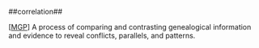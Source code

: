 ##correlation##

\[[MGP](SOURCES.md#MGP)\] A process of comparing and contrasting genealogical information and evidence to reveal conflicts, parallels, and patterns.
